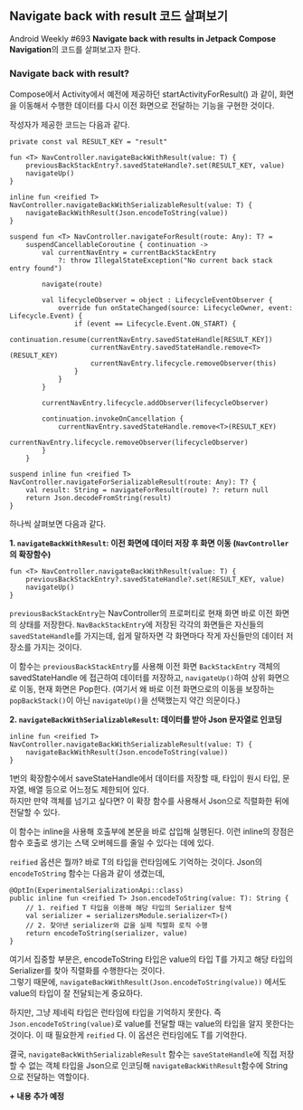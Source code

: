 ## Navigate back with result 코드 살펴보기

Android Weekly #693 **Navigate back with results in Jetpack Compose Navigation**의 코드를 살펴보고자 한다.

### Navigate back with result?
Compose에서 Activity에서 예전에 제공하던 startActivityForResult() 과 같이, 화면을 이동해서 수행한 데이터를 다시 이전 화면으로 전달하는 기능을 구현한 것이다.

작성자가 제공한 코드는 다음과 같다. 
```
private const val RESULT_KEY = "result"

fun <T> NavController.navigateBackWithResult(value: T) {
    previousBackStackEntry?.savedStateHandle?.set(RESULT_KEY, value)
    navigateUp()
}

inline fun <reified T> NavController.navigateBackWithSerializableResult(value: T) {
    navigateBackWithResult(Json.encodeToString(value))
}

suspend fun <T> NavController.navigateForResult(route: Any): T? =
    suspendCancellableCoroutine { continuation ->
        val currentNavEntry = currentBackStackEntry
            ?: throw IllegalStateException("No current back stack entry found")

        navigate(route)

        val lifecycleObserver = object : LifecycleEventObserver {
            override fun onStateChanged(source: LifecycleOwner, event: Lifecycle.Event) {
                if (event == Lifecycle.Event.ON_START) {
                    continuation.resume(currentNavEntry.savedStateHandle[RESULT_KEY])
                    currentNavEntry.savedStateHandle.remove<T>(RESULT_KEY)
                    currentNavEntry.lifecycle.removeObserver(this)
                }
            }
        }

        currentNavEntry.lifecycle.addObserver(lifecycleObserver)

        continuation.invokeOnCancellation {
            currentNavEntry.savedStateHandle.remove<T>(RESULT_KEY)
            currentNavEntry.lifecycle.removeObserver(lifecycleObserver)
        }
    }

suspend inline fun <reified T> NavController.navigateForSerializableResult(route: Any): T? {
    val result: String = navigateForResult(route) ?: return null
    return Json.decodeFromString(result)
}
```

하나씩 살펴보면 다음과 같다.  

**1. `navigateBackWithResult`: 이전 화면에 데이터 저장 후 화면 이동 (`NavController`의 확장함수)**
```
fun <T> NavController.navigateBackWithResult(value: T) {
    previousBackStackEntry?.savedStateHandle?.set(RESULT_KEY, value)
    navigateUp()
}
```
`previousBackStackEntry`는 NavController의 프로퍼티로 현재 화면 바로 이전 화면의 상태를 저장한다. 
`NavBackStackEntry`에 저장된 각각의 화면들은 자신들의 `savedStateHandle`를 가지는데, 쉽게 말하자면 각 화면마다 작게 자신들만의 데이터 저장소를 가지는 것이다.  

이 함수는 `previousBackStackEntry`를 사용해 이전 화면 `BackStackEntry` 객체의 savedStateHandle 에 접근하여 데이터를 저장하고, `navigateUp()`하여 상위 화면으로 이동, 현재 화면은 Pop한다. 
(여기서 왜 바로 이전 화면으로의 이동을 보장하는 `popBackStack()`이 아닌 `navigateUp()`을 선택했는지 약간 의문이다.)  

**2. `navigateBackWithSerializableResult`: 데이터를 받아 Json 문자열로 인코딩**
```
inline fun <reified T> NavController.navigateBackWithSerializableResult(value: T) {
    navigateBackWithResult(Json.encodeToString(value))
}
```
1번의 확장함수에서 saveStateHandle에서 데이터를 저장할 때, 타입이 원시 타입, 문자열, 배열 등으로 어느정도 제한되어 있다.  
하지만 만약 객체를 넘기고 싶다면? 이 확장 함수를 사용해서 Json으로 직렬화한 뒤에 전달할 수 있다.

이 함수는 inline을 사용해 호출부에 본문을 바로 삽입해 실행된다. 이런 inline의 장점은 함수 호출로 생기는 스택 오버헤드를 줄일 수 있다는 데에 있다.  

`reified` 옵션은 뭘까? 바로 T의 타입을 런타임에도 기억하는 것이다. Json의 `encodeToString` 함수는 다음과 같이 생겼는데,
```
@OptIn(ExperimentalSerializationApi::class)
public inline fun <reified T> Json.encodeToString(value: T): String {
    // 1. reified T 타입을 이용해 해당 타입의 Serializer 탐색
    val serializer = serializersModule.serializer<T>()
    // 2. 찾아낸 serializer와 값을 실제 직렬화 로직 수행
    return encodeToString(serializer, value)
}
```
여기서 집중할 부분은, encodeToString 타입은 value의 타입 T를 가지고 해당 타입의 Serializer를 찾아 직렬화를 수행한다는 것이다.  
그렇기 때문에, `navigateBackWithResult(Json.encodeToString(value))` 에서도 value의 타입이 잘 전달되는게 중요하다.  

하지만, 그냥 <T> 제네릭 타입은 런타임에 타입을 기억하지 못한다. 즉 `Json.encodeToString(value)`로 value를 전달할 때는 value의 타입을 알지 못한다는 것이다. 
이 때 필요한게 `reified` 다. 이 옵션은 런타임에도 T를 기억한다.  

결국, `navigateBackWithSerializableResult` 함수는 `saveStateHandle`에 직접 저장할 수 없는 객체 타입을 Json으로 인코딩해 `navigateBackWithResult`함수에 String으로 전달하는 역할이다.  

**+ 내용 추가 예정**
